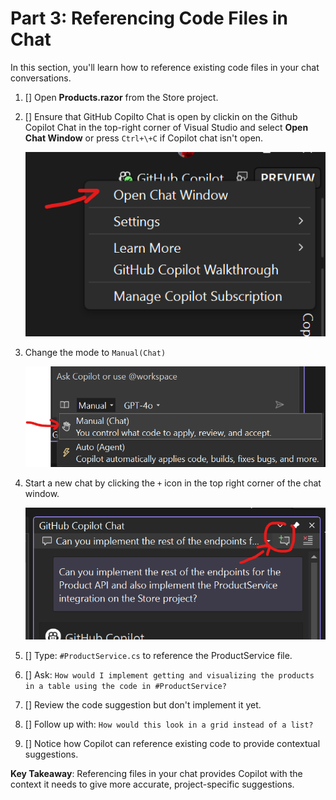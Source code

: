 # Part 3: Referencing Code Files in Chat

In this section, you'll learn how to reference existing code files in your chat conversations.

1. [] Open **Products.razor** from the Store project.
1. [] Ensure that GitHub Copilto Chat is open by clickin on the Github Copilot Chat in the top-right corner of Visual Studio and select **Open Chat Window** or press `Ctrl+\+C` if Copilot chat isn't open.

   ![Open chat window dialog](./images/1-open-copilot-chat.png)

1. Change the mode to `Manual(Chat)`

	![Change to chat](./images/3-chat.png)

1. Start a new chat by clicking the `+` icon in the top right corner of the chat window.

   ![New chat](./images/5-new-edits.png)

1. [] Type: `#ProductService.cs` to reference the ProductService file.
1. [] Ask: `How would I implement getting and visualizing the products in a table using the code in #ProductService?`
1. [] Review the code suggestion but don't implement it yet.
1. [] Follow up with: `How would this look in a grid instead of a list?`
1. [] Notice how Copilot can reference existing code to provide contextual suggestions.

**Key Takeaway**: Referencing files in your chat provides Copilot with the context it needs to give more accurate, project-specific suggestions.
